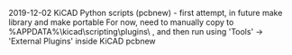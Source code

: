 2019-12-02 KiCAD Python scripts (pcbnew) - first attempt, in future make library and make portable
For now, need to manually copy to %APPDATA%\kicad\scripting\plugins\ , and then run using 'Tools' -> 'External Plugins' inside KiCAD pcbnew